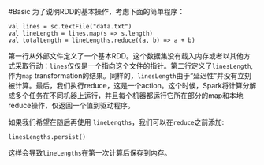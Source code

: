 #Basic
为了说明RDD的基本操作，考虑下面的简单程序：

```
val lines = sc.textFile("data.txt")
val lineLength = lines.map(s => s.length)
val totalLength = lineLengths.reduce((a, b) => a + b)
```

第一行从外部文件定义了一个基本RDD。这个数据集没有载入内存或者以其他方式采取行动：`lines`仅仅是一个指向这个文件的指针。第二行定义了`linesLength`,作为`map` transformation的结果。同样的，`linesLength`由于“延迟性”并没有立刻被计算。最后，我们执行reduce，这是一个action。这个时候，Spark将计算分解成多个任务在不同机器上运行，并且每个机器都运行它所在部分的map和本地reduce操作，仅返回一个值到驱动程序。

如果我们希望在随后再使用 `lineLengths`，我们可以在`reduce`之前添加:

	linesLengths.persist()
	
这样会导致`lineLengths`在第一次计算后保存到内存。

